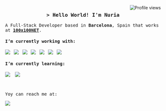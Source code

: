 <!--
**Airhune/airhune** is a ✨ _special_ ✨ repository because its `README.md` (this file) appears on your GitHub profile.
-->

<a href="https://komarev.com/ghpvc/?username=alsiam">
  <img align="right" src="https://komarev.com/ghpvc/?username=Airhune&label=Visitors&color=0e75b6&style=flat" alt="Profile views" />
</a> 

<h3 align="center">
  <samp>&gt; Hello World! I'm <b>Nuria</b></samp>
</h3>

<p> <samp>A Full-Stack Developer based in <strong>Barcelona</strong>, Spain that works at <strong><a href="https://100x100.net" target="_blank">100x100NET</a></strong>.</samp></p>

<h4> <samp>I’m currently working with:</samp></h4>
<p>
  <img src="https://img.shields.io/badge/laravel-%23FF2D20.svg?style=for-the-badge&logo=laravel&logoColor=white" />&nbsp;&nbsp;
  <img src="https://img.shields.io/badge/livewire-%234e56a6.svg?style=for-the-badge&logo=livewire&logoColor=white" />&nbsp;&nbsp;
  <img src="https://img.shields.io/badge/JavaScript-F7DF1E?style=for-the-badge&logo=javascript&logoColor=black" />&nbsp;&nbsp;
  <img src="https://img.shields.io/badge/Bootstrap-563D7C?style=for-the-badge&logo=bootstrap&logoColor=white" />&nbsp;&nbsp;
  <img src="https://img.shields.io/badge/chart.js-F5788D.svg?style=for-the-badge&logo=chart.js&logoColor=white" />&nbsp;&nbsp;
  <img src="https://img.shields.io/badge/jquery-%230769AD.svg?style=for-the-badge&logo=jquery&logoColor=white />&nbsp;&nbsp;
  <img src="https://img.shields.io/badge/laravel-%23FF2D20.svg?style=for-the-badge&logo=laravel&logoColor=white" />&nbsp;&nbsp;
  <img src="https://img.shields.io/badge/vuejs-%2335495e.svg?style=for-the-badge&logo=vuedotjs&logoColor=%234FC08D" />&nbsp;&nbsp;
</p>

<h4> <samp>I’m currently learning:</samp></h4>
<p>
    <img src="https://img.shields.io/badge/astro-%232C2052.svg?style=for-the-badge&logo=astro&logoColor=white" />&nbsp;&nbsp;&nbsp;
    <img src="https://img.shields.io/badge/react-%2320232a.svg?style=for-the-badge&logo=react&logoColor=%2361DAFB" />&nbsp;&nbsp;&nbsp;
</p>
<br>
<p> <samp>Yoy can reach me at:</samp></p>
<a href="https://www.linkedin.com/in/nuriagomezpiedrafita/"><img src="https://img.shields.io/badge/linkedin-%230077B5.svg?&style=for-the-badge&logo=linkedin&logoColor=white" /></a>&nbsp;&nbsp;&nbsp;&nbsp;
